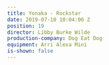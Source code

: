 ```yaml
---
title: Yonaka - Rockstar
date: 2019-07-10 10:04:00 Z
position: 19
director: Libby Burke Wilde
production-company: Dog Eat Dog
equipment: Arri Alexa Mini
is-shown: false
---
```


